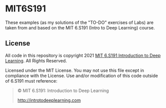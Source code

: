# MIT6S191
These examples (as my solutions of the "TO-DO" exercises of Labs) are taken from and based on the MIT 6.S191 (Intro to Deep Learning) course.


## License
All code in this repository is copyright 2021 [MIT 6.S191 Introduction to Deep Learning](http://introtodeeplearning.com). All Rights Reserved.

Licensed under the MIT License. You may not use this file except in compliance with the License. Use and/or modification of this code outside of 6.S191 must reference:

> © MIT 6.S191: Introduction to Deep Learning
>
> http://introtodeeplearning.com
